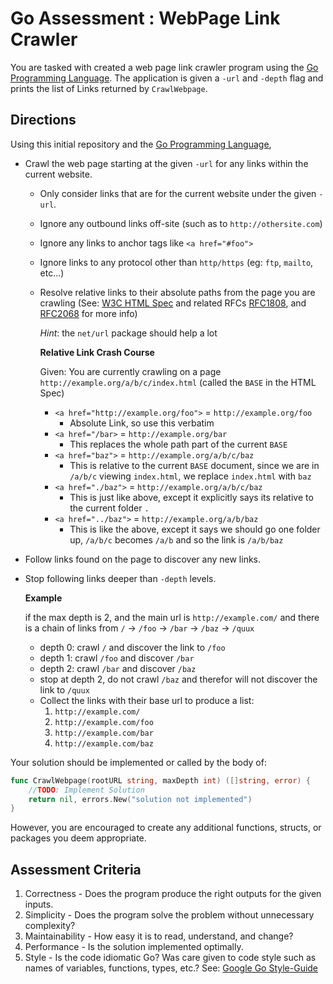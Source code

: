 # Go Assessment : WebPage Link Crawler

You are tasked with created a web page link crawler program using the [Go Programming Language](https://go.dev/).
The application is given a `-url` and `-depth` flag and prints the list of Links returned by `CrawlWebpage`.

## Directions

Using this initial repository and the [Go Programming Language](https://go.dev/),

- Crawl the web page starting at the given `-url` for any links within the current website.
  - Only consider links that are for the current website under the given `-url`. 
  - Ignore any outbound links off-site (such as to `http://othersite.com`)
  - Ignore any links to anchor tags like `<a href="#foo">`
  - Ignore links to any protocol other than `http/https` (eg: `ftp`, `mailto`, etc...)
  - Resolve relative links to their absolute paths from the page you are crawling (See: [W3C HTML Spec](https://www.w3.org/TR/PR-html40-971107/struct/links.html#h-12.4.1) and related RFCs [RFC1808](https://datatracker.ietf.org/doc/html/rfc1808), and [RFC2068](https://datatracker.ietf.org/doc/html/rfc2068#section-14.11) for more info)

      *Hint*: the `net/url` package should help a lot
    
      **Relative Link Crash Course**

      Given: You are currently crawling on a page `http://example.org/a/b/c/index.html` (called the `BASE` in the HTML Spec)
      - `<a href="http://example.org/foo">` = `http://example.org/foo`
        - Absolute Link, so use this verbatim
      - `<a href="/bar>` = `http://example.org/bar`
        - This replaces the whole path part of the current `BASE`
      - `<a href="baz">` = `http://example.org/a/b/c/baz` 
        - This is relative to the current `BASE` document, since we are in `/a/b/c` viewing `index.html`, we replace `index.html` with `baz`
      - `<a href="./baz">` = `http://example.org/a/b/c/baz`
        - This is just like above, except it explicitly says its relative to the current folder `.`
      - `<a href="../baz">` = `http://example.org/a/b/baz`
        - This is like the above, except it says we should go one folder up, `/a/b/c` becomes `/a/b` and so the link is `/a/b/baz`
- Follow links found on the page to discover any new links.
- Stop following links deeper than `-depth` levels.

  **Example**

   if the max depth is 2, and the main url is `http://example.com/` and there is a chain of links from `/` -> `/foo` -> `/bar` -> `/baz` -> `/quux`
    - depth 0: crawl `/` and discover the link to `/foo`
    - depth 1: crawl `/foo` and discover `/bar`
    - depth 2: crawl `/bar` and discover `/baz`
    - stop at depth 2, do not crawl `/baz` and therefor will not discover the link to `/quux`
    - Collect the links with their base url to produce a list:
      1. `http://example.com/`
      2. `http://example.com/foo`
      3. `http://example.com/bar`
      4. `http://example.com/baz`

Your solution should be implemented or called by the body of: 

```go
func CrawlWebpage(rootURL string, maxDepth int) ([]string, error) {
	//TODO: Implement Solution
	return nil, errors.New("solution not implemented")
}
```

However, you are encouraged to create any additional functions, structs, or packages you deem appropriate.

## Assessment Criteria

1. Correctness - Does the program produce the right outputs for the given inputs.
2. Simplicity - Does the program solve the problem without unnecessary complexity?
3. Maintainability - How easy it is to read, understand, and change?
4. Performance - Is the solution implemented optimally.
5. Style - Is the code idiomatic Go? Was care given to code style such as names of variables, functions, types, etc.? See: [Google Go Style-Guide](https://google.github.io/styleguide/go/)
